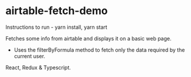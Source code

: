 # airtable-fetch-demo

Instructions to run - 
yarn install, yarn start

Fetches some info from airtable and displays it on a basic web page.
- Uses the filterByFormula method to fetch only the data required by the current user.

React, Redux & Typescript.
